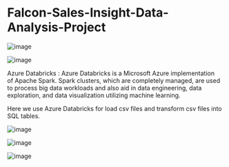 # Falcon-Sales-Insight-Data-Analysis-Project


![image](https://github.com/PabitraKumarGhorai/Falcon-Sales-Insight-Data-Analysis-Project/assets/50179771/f64cf497-e76f-4c25-8be3-186d70e79f7b)


![image](https://github.com/PabitraKumarGhorai/Falcon-Sales-Insight-Data-Analysis-Project/assets/50179771/ba9321a6-a8f8-47a2-a0b8-b6adae9fcdb7)




Azure Databricks :
Azure Databricks is a Microsoft Azure implementation of Apache Spark. Spark clusters, which are completely managed, are used to process big data workloads and also aid in data engineering, data exploration, and data visualization utilizing machine learning.

Here we use Azure Databricks for load csv files and transform csv files into SQL tables.


![image](https://github.com/PabitraKumarGhorai/Falcon-Sales-Insight-Data-Analysis-Project/assets/50179771/60084987-79b8-4cea-97d9-f81e4f665014)




![image](https://github.com/PabitraKumarGhorai/Falcon-Sales-Insight-Data-Analysis-Project/assets/50179771/1ecb2ffd-c599-4d82-a119-3611a8724671)




![image](https://github.com/PabitraKumarGhorai/Falcon-Sales-Insight-Data-Analysis-Project/assets/50179771/7bb348c1-58f0-4f84-8cb5-3e76c7393c2e)




